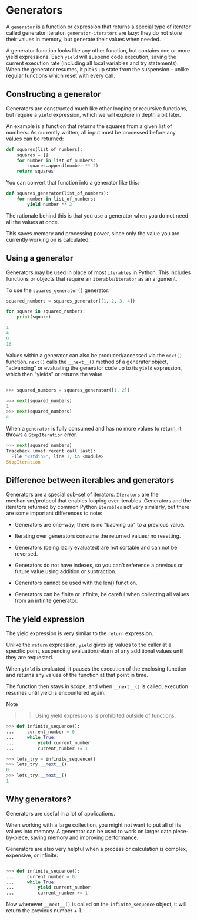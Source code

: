 # Generators

A `generator` is a function or expression that returns a special type of iterator called generator iterator. `generator-iterators` are lazy: they do not store their values in memory, but generate their values when needed.

A generator function looks like any other function, but contains one or more yield expressions. Each `yield` will suspend code execution, saving the current execution rate (including all local variables and try statements). When the generator resumes, it picks up state from the suspension - unlike regular functions which reset with every call.

## Constructing a generator

Generators are constructed much like other looping or recursive functions, but require a `yield` expression, which we will explore in depth a bit later.

An example is a function that returns the squares from a given list of numbers.
As currently written, all input must be processed before any values can be returned:

```python
def squares(list_of_numbers):
    squares = []
    for number in list_of_numbers:
        squares.append(number ** 2)
    return squares
```

You can convert that function into a generator like this:

```python
def squares_generator(list_of_numbers):
    for number in list_of_numbers:
        yield number ** 2
```

The rationale behind this is that you use a generator when you do not need all the values at once.

This saves memory and processing power, since only the value you are currently working on is calculated.

## Using a generator

Generators may be used in place of most `iterables` in Python. This includes functions or objects that require an `iterable`/`iterator` as an argument.

To use the `squares_generator()` generator:

```python
squared_numbers = squares_generator([1, 2, 3, 4])

for square in squared_numbers:
    print(square)

1
4
9
16
```

Values within a generator can also be produced/accessed via the `next()` function. `next()` calls the `__next__()` method of a generator object, "advancing" or evaluating the generator code up to its `yield` expression, which then "yields" or returns the value.

```python

>>> squared_numbers = squares_generator([1, 2])

>>> next(squared_numbers)
1
>>> next(squared_numbers)
4
```

When a `generator` is fully consumed and has no more values to return, it throws a `StopIteration` error.

```python
>>> next(squared_numbers)
Traceback (most recent call last):
  File "<stdin>", line 1, in <module>
StopIteration
```

## Difference between iterables and generators

Generators are a special sub-set of iterators. `Iterators` are the mechanism/protocol that enables looping over iterables. Generators and the iterators returned by common Python `iterables` act very similarly, but there are some important differences to note:

- Generators are one-way; there is no "backing up" to a previous value.

- Iterating over generators consume the returned values; no resetting.

- Generators (being lazily evaluated) are not sortable and can not be reversed.

- Generators do not have indexes, so you can't reference a previous or future value using addition or subtraction.

- Generators cannot be used with the len() function.

- Generators can be finite or infinite, be careful when collecting all values from an infinite generator.

## The yield expression

The yield expression is very similar to the `return` expression.

Unlike the `return` expression, `yield` gives up values to the caller at a specific point, suspending evaluation/return of any additional values until they are requested.

When `yield` is evaluated, it pauses the execution of the enclosing function and returns any values of the function at that point in time.

The function then stays in scope, and when `__next__()` is called, execution resumes until yield is encountered again.

Note
>> Using yield expressions is prohibited outside of functions.

```python
>>> def infinite_sequence():
...     current_number = 0
...     while True:
...         yield current_number
...         current_number += 1

>>> lets_try = infinite_sequence()
>>> lets_try.__next__()
0
>>> lets_try.__next__()
1
```

## Why generators?

Generators are useful in a lot of applications.

When working with a large collection, you might not want to put all of its values into memory. A generator can be used to work on larger data piece-by-piece, saving memory and improving performance.

Generators are also very helpful when a process or calculation is complex, expensive, or infinite:

```python

>>> def infinite_sequence():
...     current_number = 0
...     while True:
...         yield current_number
...         current_number += 1
```


Now whenever `__next__()` is called on the `infinite_sequence` object, it will return the previous number + 1.
```
